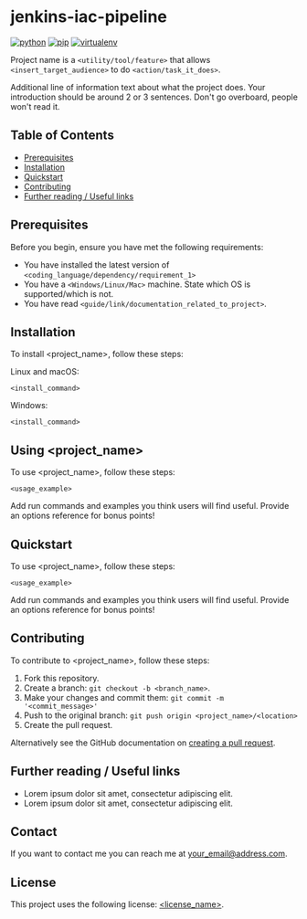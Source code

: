 # jenkins-iac-pipeline
[![python](https://img.shields.io/badge/python-v3.7.X-green.svg)](https://www.python.org/)
[![pip](https://img.shields.io/badge/pip-v10.0.X-yellow.svg)](https://pypi.org/project/pip/)
[![virtualenv](https://img.shields.io/badge/virtualenv-v15.1.X-red.svg)](https://virtualenv.pypa.io/en/stable/)

Project name is a `<utility/tool/feature>` that allows `<insert_target_audience>` to do `<action/task_it_does>`.

Additional line of information text about what the project does. Your introduction should be around 2 or 3 sentences. Don't go overboard, people won't read it.

## Table of Contents

- [Prerequisites](#prerequisites)
- [Installation](#installation)
- [Quickstart](#quickstart)
- [Contributing](#contributing)
- [Further reading / Useful links](#further-reading--useful-links)

## Prerequisites

Before you begin, ensure you have met the following requirements:
* You have installed the latest version of `<coding_language/dependency/requirement_1>`
* You have a `<Windows/Linux/Mac>` machine. State which OS is supported/which is not.
* You have read `<guide/link/documentation_related_to_project>`.

## Installation

To install <project_name>, follow these steps:

Linux and macOS:
```
<install_command>
```

Windows:
```
<install_command>
```
## Using <project_name>

To use <project_name>, follow these steps:

```
<usage_example>
```

Add run commands and examples you think users will find useful. Provide an options reference for bonus points!

## Quickstart

To use <project_name>, follow these steps:

```
<usage_example>
```

Add run commands and examples you think users will find useful. Provide an options reference for bonus points!

## Contributing

To contribute to <project_name>, follow these steps:

1. Fork this repository.
2. Create a branch: `git checkout -b <branch_name>`.
3. Make your changes and commit them: `git commit -m '<commit_message>'`
4. Push to the original branch: `git push origin <project_name>/<location>`
5. Create the pull request.

Alternatively see the GitHub documentation on [creating a pull request](https://help.github.com/en/github/collaborating-with-issues-and-pull-requests/creating-a-pull-request).

## Further reading / Useful links

* Lorem ipsum dolor sit amet, consectetur adipiscing elit.
* Lorem ipsum dolor sit amet, consectetur adipiscing elit.

## Contact

If you want to contact me you can reach me at <your_email@address.com>.

## License
<!--- If you're not sure which open license to use see https://choosealicense.com/--->

This project uses the following license: [<license_name>](<link>).
